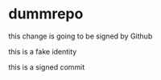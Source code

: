 # dummrepo

this change is going to be signed by Github

this is a fake identity

this is a signed commit
